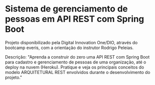 # Sistema de gerenciamento de pessoas em API REST com Spring Boot

Projeto disponibilizado pela Digital Innovation One/DIO, através do bootcamp everis, com a orientação do instrutor Rodrigo Peleias.

Descrição:
"Aprenda a construir do zero uma API REST com Spring Boot para cadastro e gerenciamento de pessoas de uma organização, até o deploy na nuvem (Heroku). Pratique e veja os principais conceitos do modelo ARQUITETURAL REST envolvidos durante o desenvolvimento do projeto."
